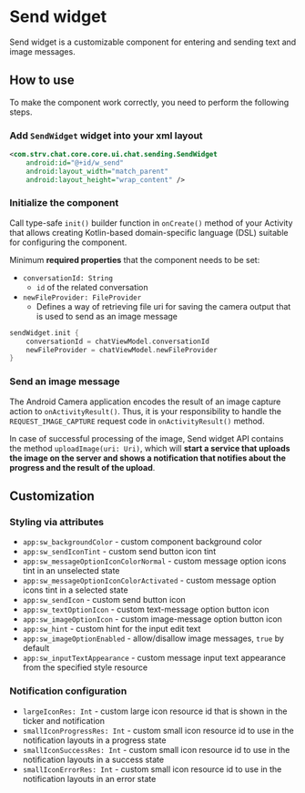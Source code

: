 # Send widget

Send widget is a customizable component for entering and sending text
and image messages. 

## How to use

To make the component work correctly, you need to perform the following
steps.

### Add `SendWidget` widget into your xml layout

```xml
<com.strv.chat.core.core.ui.chat.sending.SendWidget
    android:id="@+id/w_send"
    android:layout_width="match_parent"
    android:layout_height="wrap_content" />
```
### Initialize the component
Call type-safe `init()` builder function in `onCreate()` method of your
Activity that allows creating Kotlin-based domain-specific language
(DSL) suitable for configuring the component.

Minimum **required properties** that the component needs to be set:
- `conversationId: String` 
  -   `id` of the related conversation
- `newFileProvider: FileProvider`
  - Defines a way of retrieving file uri for saving the camera output that
    is used to send as an image message
     
```kotlin
sendWidget.init {
    conversationId = chatViewModel.conversationId
    newFileProvider = chatViewModel.newFileProvider
}
```

### Send an image message
The Android Camera application encodes the result of an image capture
action to `onActivityResult()`. Thus, it is your responsibility to
handle the `REQUEST_IMAGE_CAPTURE` request code in `onActivityResult()`
method.

In case of successful processing of the image, Send widget API contains the
method `uploadImage(uri: Uri)`, which will **start a service that uploads
the image on the server and shows a notification that notifies about the
progress and the result of the upload**.

## Customization

### Styling via attributes
- `app:sw_backgroundColor` - custom component background color
- `app:sw_sendIconTint` - custom send button icon tint
- `app:sw_messageOptionIconColorNormal` - custom message option icons tint
  in an unselected state
- `app:sw_messageOptionIconColorActivated` - custom message option icons
  tint in a selected state
- `app:sw_sendIcon` - custom send button icon
- `app:sw_textOptionIcon` - custom text-message option button icon
- `app:sw_imageOptionIcon` - custom image-message option button icon
- `app:sw_hint` - custom hint for the input edit text
- `app:sw_imageOptionEnabled` - allow/disallow image messages, `true` by
  default
- `app:sw_inputTextAppearance` - custom message input text appearance from
  the specified style resource

### Notification configuration
- `largeIconRes: Int` - custom large icon resource id that is shown in the ticker
  and notification
- `smallIconProgressRes: Int` - custom small icon resource id to use in the
  notification layouts in a progress state
- `smallIconSuccessRes: Int` - custom small icon resource id to use in the
  notification layouts in a success state
- `smallIconErrorRes: Int` - custom small icon resource id to use in the
  notification layouts in an error state
